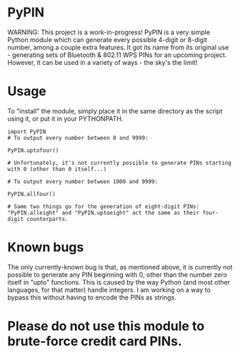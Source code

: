 PyPIN
=
WARNING: This project is a work-in-progress!
PyPIN is a very simple Python module which can generate every possible 4-digit or 8-digit number, among a couple extra features. It got its name from its original use - generating sets of Bluetooth & 802.11 WPS PINs for an upcoming project. However, it can be used in a variety of ways - the sky's the limit!

Usage
=
To "install" the module, simply place it in the same directory as the script using it, or put it in your PYTHONPATH.
```
import PyPIN
# To output every number between 0 and 9999:

PyPIN.uptofour()

# Unfortunately, it's not currently possible to generate PINs starting with 0 (other than 0 itself...)

# To output every number between 1000 and 9999:

PyPIN.allfour()

# Same two things go for the generation of eight-digit PINs: "PyPIN.alleight" and "PyPIN.uptoeight" act the same as their four-digit counterparts.
```

Known bugs
=
The only currently-known bug is that, as mentioned above, it is currently not possible to generate any PIN beginning with 0, other than the number zero itself in "upto" functions. This is caused by the way Python (and most other languages, for that matter) handle integers. I am working on a way to bypass this without having to encode the PINs as strings.

Please do not use this module to brute-force credit card PINs.
=
